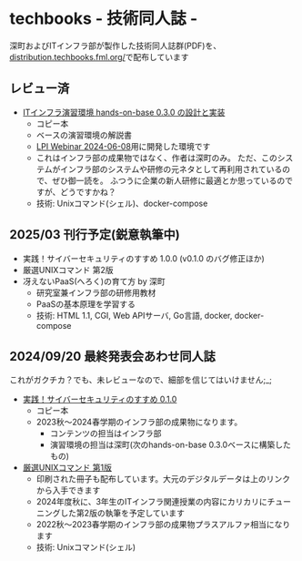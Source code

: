 # techbooks - 技術同人誌 -

深町およびITインフラ部が製作した技術同人誌群(PDF)を、
[distribution.techbooks.fml.org/](https://distribution.techbooks.fml.org/)で配布しています


## レビュー済

- [ITインフラ演習環境 hands-on-base 0.3.0 の設計と実装](hands-on-base-setup.0.3.0.pdf)
    - コピー本
    - ベースの演習環境の解説書
    - [LPI Webinar 2024-06-08](https://lpic-2024q2.demo.fml.org/)用に開発した環境です
    - これはインフラ部の成果物ではなく、作者は深町のみ。
      ただ、このシステムがインフラ部のシステムや研修の元ネタとして再利用されているので、ぜひ御一読を。
      ふつうに企業の新人研修に最適とか思っているのですが、どうですかね？
    - 技術: Unixコマンド(シェル)、docker-compose


## 2025/03 刊行予定(鋭意執筆中)

- 実践！サイバーセキュリティのすすめ 1.0.0 (v0.1.0 のバグ修正ほか)
- 厳選UNIXコマンド 第2版
- 冴えないPaaS(へろく)の育て方 by 深町
    - 研究室兼インフラ部の研修用教材
    - PaaSの基本原理を学習する
    - 技術: HTML 1.1, CGI, Web APIサーバ, Go言語, docker, docker-compose


## 2024/09/20 最終発表会あわせ同人誌

これがガクチカ？でも、未レビューなので、細部を信じてはいけません;_;

- [実践！サイバーセキュリティのすすめ 0.1.0](techbook-hands-on-cse2024.0.1.0.pdf)
    - コピー本
    - 2023秋〜2024春学期のインフラ部の成果物になります。
        - コンテンツの担当はインフラ部
        - 演習環境の担当は深町(次のhands-on-base 0.3.0ベースに構築したもの)
- [厳選UNIXコマンド 第1版](https://selected-unix-commands.techbooks.fml.org/)
    - 印刷された冊子も配布しています。大元のデジタルデータは上のリンクから入手できます
    - 2024年度秋に、3年生のITインフラ関連授業の内容にカリカリにチューニングした第2版の執筆を予定しています
    - 2022秋〜2023春学期のインフラ部の成果物プラスアルファ相当になります
    - 技術: Unixコマンド(シェル)
